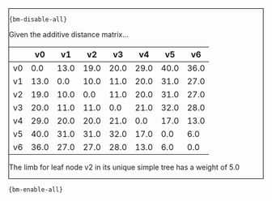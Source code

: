 <div style="border:1px solid black;">

`{bm-disable-all}`

Given the additive distance matrix...

<table>
<thead><tr>
<th></th>
<th>v0</th>
<th>v1</th>
<th>v2</th>
<th>v3</th>
<th>v4</th>
<th>v5</th>
<th>v6</th>
</tr></thead>
<tbody>
<tr>
<td>v0</td>
<td>0.0</td>
<td>13.0</td>
<td>19.0</td>
<td>20.0</td>
<td>29.0</td>
<td>40.0</td>
<td>36.0</td>
</tr>
<tr>
<td>v1</td>
<td>13.0</td>
<td>0.0</td>
<td>10.0</td>
<td>11.0</td>
<td>20.0</td>
<td>31.0</td>
<td>27.0</td>
</tr>
<tr>
<td>v2</td>
<td>19.0</td>
<td>10.0</td>
<td>0.0</td>
<td>11.0</td>
<td>20.0</td>
<td>31.0</td>
<td>27.0</td>
</tr>
<tr>
<td>v3</td>
<td>20.0</td>
<td>11.0</td>
<td>11.0</td>
<td>0.0</td>
<td>21.0</td>
<td>32.0</td>
<td>28.0</td>
</tr>
<tr>
<td>v4</td>
<td>29.0</td>
<td>20.0</td>
<td>20.0</td>
<td>21.0</td>
<td>0.0</td>
<td>17.0</td>
<td>13.0</td>
</tr>
<tr>
<td>v5</td>
<td>40.0</td>
<td>31.0</td>
<td>31.0</td>
<td>32.0</td>
<td>17.0</td>
<td>0.0</td>
<td>6.0</td>
</tr>
<tr>
<td>v6</td>
<td>36.0</td>
<td>27.0</td>
<td>27.0</td>
<td>28.0</td>
<td>13.0</td>
<td>6.0</td>
<td>0.0</td>
</tr>
</tbody>
</table>

The limb for leaf node v2 in its unique simple tree has a weight of 5.0

</div>

`{bm-enable-all}`

